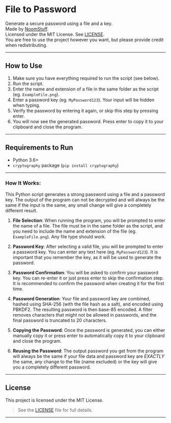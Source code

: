 # File to Password

Generate a secure password using a file and a key.  
Made by [NoomStuff](https://github.com/NoomStuff).  
Licensed under the MIT License. See [LICENSE](LICENSE).  
You are free to use the project however you want, but please provide credit when redistributing.

---

## How to Use

1. Make sure you have everything required to run the script (see below).
2. Run the script.
3. Enter the name and extension of a file in the same folder as the script (eg. `ExampleFile.png`).
4. Enter a password key (eg. `MyPassword123`). Your input will be hidden when typing.
5. Verify the password by entering it again, or skip this step by pressing enter.
6. You will now see the generated password. Press enter to copy it to your clipboard and close the program.

---

## Requirements to Run

- Python 3.6+
- `cryptography` package (`pip install cryptography`)

---

### How It Works:
This Python script generates a strong password using a file and a password key. The output of the program can not be decrypted and will always be the same if the input is the same, any small change will give a completely different result.

1. **File Selection**: When running the program, you will be prompted to enter the name of a file. The file must be in the same folder as the script, and you need to include the name and extension of the file (eg. `ExampleFile.png`). Any file type should work.
   
2. **Password Key**: After selecting a valid file, you will be prompted to enter a password key. You can enter any text here (eg. `MyPassword123`). It is important that you remember the key, as it will be used to generate the password.

3. **Password Confirmation**: You will be asked to confirm your password key. You can re-enter it or just press enter to skip the confirmation step. It is recommended to confirm the password when creating it for the first time.

4. **Password Generation**: Your file and password key are combined, hashed using SHA-256 (with the file hash as a salt), and encoded using PBKDF2. The resulting password is then base-85 encoded. A filter removes characters that might not be allowed in passwords, and the final password is truncated to 20 characters.

5. **Copying the Password**: Once the password is generated, you can either manually copy it or press enter to automatically copy it to your clipboard and close the program.

6. **Reusing the Password**: The output password you get from the program will always be the same if your file data and password key are *EXACTLY* the same, any change to the file (name excluded) or the key will give you a completely different password.

---

## License

This project is licensed under the MIT License.
> See the [LICENSE](LICENSE) file for full details.

---
